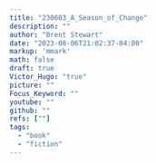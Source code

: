 ```yaml
---
title: "230603_A_Season_of_Change"
description: ""
author: "Brent Stewart"
date: "2023-08-06T21:02:37-04:00"
markup: 'mmark'
math: false
draft: true
Victor_Hugo: "true"
picture: ""
Focus_Keyword: ""
youtube: ""
github: ""
refs: [""]
tags:
  - "book"
  - "fiction"
---
```


